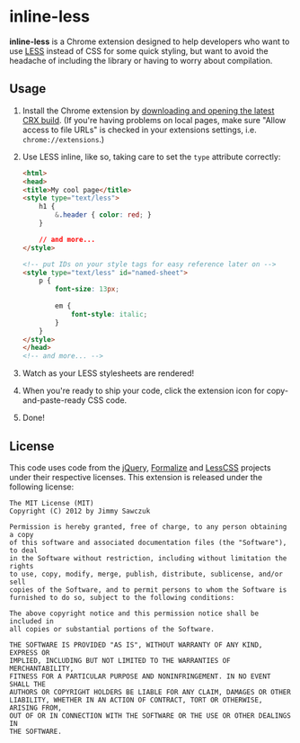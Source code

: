 # inline-less

**inline-less** is a Chrome extension designed to help developers who want to use [LESS][lesscss] instead of CSS for some quick styling, but want to avoid the headache of including the library or having to worry about compilation.

## Usage

1. Install the Chrome extension by [downloading and opening the latest CRX build][download-link]. (If you're having problems on local pages, make sure "Allow access to file URLs" is checked in your extensions settings, i.e. `chrome://extensions`.)

2. Use LESS inline, like so, taking care to set the `type` attribute correctly:

    ```html
    <html>
    <head>
    <title>My cool page</title>
    <style type="text/less">
        h1 {
            &.header { color: red; }
        }
 
        // and more...
    </style>
    
    <!-- put IDs on your style tags for easy reference later on -->
    <style type="text/less" id="named-sheet">
    	p {
            font-size: 13px;
            
            em {
                font-style: italic;
            }
    	}
    </style>
    </head>
    <!-- and more... -->
    ```

3. Watch as your LESS stylesheets are rendered!

4. When you're ready to ship your code, click the extension icon for copy-and-paste-ready CSS code.

5. Done!

## License

This code uses code from the [jQuery][jquery], [Formalize][formalize] and [LessCSS][lesscss] projects under their respective licenses. This extension is released under the following license:

	The MIT License (MIT)
	Copyright (C) 2012 by Jimmy Sawczuk

	Permission is hereby granted, free of charge, to any person obtaining a copy
	of this software and associated documentation files (the "Software"), to deal
	in the Software without restriction, including without limitation the rights
	to use, copy, modify, merge, publish, distribute, sublicense, and/or sell
	copies of the Software, and to permit persons to whom the Software is
	furnished to do so, subject to the following conditions:

	The above copyright notice and this permission notice shall be included in
	all copies or substantial portions of the Software.

	THE SOFTWARE IS PROVIDED "AS IS", WITHOUT WARRANTY OF ANY KIND, EXPRESS OR
	IMPLIED, INCLUDING BUT NOT LIMITED TO THE WARRANTIES OF MERCHANTABILITY,
	FITNESS FOR A PARTICULAR PURPOSE AND NONINFRINGEMENT. IN NO EVENT SHALL THE
	AUTHORS OR COPYRIGHT HOLDERS BE LIABLE FOR ANY CLAIM, DAMAGES OR OTHER
	LIABILITY, WHETHER IN AN ACTION OF CONTRACT, TORT OR OTHERWISE, ARISING FROM,
	OUT OF OR IN CONNECTION WITH THE SOFTWARE OR THE USE OR OTHER DEALINGS IN
	THE SOFTWARE.


 [lesscss]: http://www.lesscss.org
 [download-link]: http://jimmysawczuk.github.com/inline-less/bin/v0.7.0.crx
 [jquery]: http://jquery.com
 [formalize]: http://formalize.me
 [extensions]: chrome://extensions